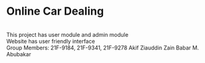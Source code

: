 <h1><b>Online Car Dealing</b></h1> <br>
This project has user module and admin module <br>
Website has user friendly interface<br>
Group Members:
21F-9184, 21F-9341, 21F-9278
Akif Ziauddin
Zain Babar
M. Abubakar
